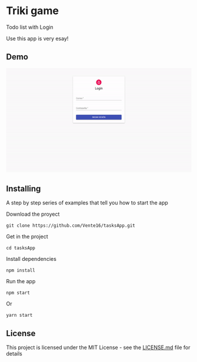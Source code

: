 # Triki game
Todo list with Login

Use this app is very esay!

## Demo

![alt text](https://github.com/Vente16/tasksApp/blob/master/demo.gif)

## Installing

A step by step series of examples that tell you how to start the app

Download the proyect

```
git clone https://github.com/Vente16/tasksApp.git
```

Get in the project

```
cd tasksApp
```
Install dependencies

```
npm install  
```

Run the app

```
npm start 
```

Or
```
yarn start 
```

## License

This project is licensed under the MIT License - see the [LICENSE.md](LICENSE.md) file for details
